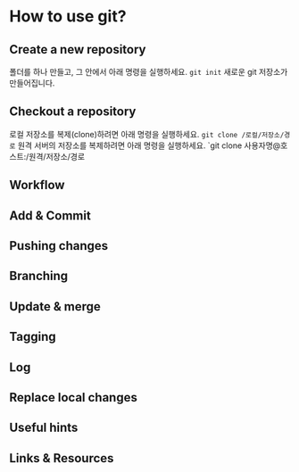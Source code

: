 # How to use git?

## Create a new repository
폴더를 하나 만들고, 그 안에서 아래 명령을 실행하세요.
`git init`
새로운 git 저장소가 만들어집니다.

## Checkout a repository
로컬 저장소를 복제(clone)하려면 아래 명령을 실행하세요.
`git clone /로컬/저장소/경로`
원격 서버의 저장소를 복제하려면 아래 명령을 실행하세요.
`git clone 사용자명@호스트:/원격/저장소/경로

## Workflow

## Add & Commit

## Pushing changes

## Branching

## Update & merge

## Tagging

## Log

## Replace local changes

## Useful hints

## Links & Resources
